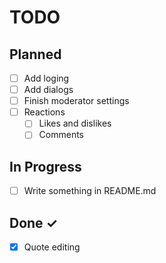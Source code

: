 # TODO

## Planned

- [ ] Add loging
- [ ] Add dialogs
- [ ] Finish moderator settings
- [ ] Reactions
  - [ ] Likes and dislikes
  - [ ] Comments

## In Progress

- [ ] Write something in README.md

## Done ✓

- [x] Quote editing
